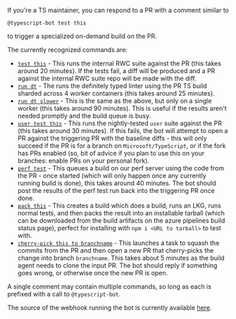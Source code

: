 If you're a TS maintainer, you can respond to a PR with a comment similar to
```
@typescript-bot test this
```
to trigger a specialized on-demand build on the PR.

The currently recognized commands are:
* [`test this`](https://typescript.visualstudio.com/TypeScript/_build?definitionId=11) - This runs the internal RWC suite against the PR (this takes around 20 minutes). If the tests fail, a diff will be produced and a PR against the internal RWC suite repo will be made with the diff.
* [`run dt`](https://typescript.visualstudio.com/TypeScript/_build?definitionId=23) - The runs the definitely typed linter using the PR TS build sharded across 4 worker containers (this takes around 25 minutes).
* [`run dt slower`](https://typescript.visualstudio.com/TypeScript/_build?definitionId=18) - This is the same as the above, but only on  a single worker (this takes around 90 minutes). This is useful if the results aren't needed promptly and the build queue is busy.
* [`user test this`](https://typescript.visualstudio.com/TypeScript/_build?definitionId=24) - This runs the nightly-tested `user` suite against the PR (this takes around 30 minutes). If this fails, the bot will attempt to open a PR against the triggering PR with the baseline diffs - this will only succeed if the PR is for a branch on `Microsoft/TypeScript`, or if the fork has PRs enabled (so, bit of advice if you plan to use this on your branches: enable PRs on your personal fork).
* [`perf test`](https://typescript.visualstudio.com/TypeScript/_build?definitionId=22) - This queues a build on our perf server using the code from the PR - once started (which will only happen once any currently running build is done), this takes around 40 minutes. The bot should post the results of the perf test run back into the triggering PR once done.
* [`pack this`](https://typescript.visualstudio.com/TypeScript/_build?definitionId=19) - This creates a build which does a build, runs an LKG, runs normal tests, and then packs the result into an installable tarball (which can be downloaded from the build artifacts on the azure pipelines build status page), perfect for installing with `npm i <URL to tarball>` to test with.
* [`cherry-pick this to branchname`](https://typescript.visualstudio.com/TypeScript/_build?definitionId=30) - This launches a task to squash the commits from the PR and then open a new PR that cherry-picks the change into branch `branchname`. This takes about 5 minutes as the build agent needs to clone the input PR. The bot should reply if something goes wrong, or otherwise once the new PR is open.

A single comment may contain multiple commands, so long as each is prefixed with a call to `@typescript-bot`.

The source of the webhook running the bot is currently available [here](https://github.com/weswigham/typescript-bot-test-triggerer).